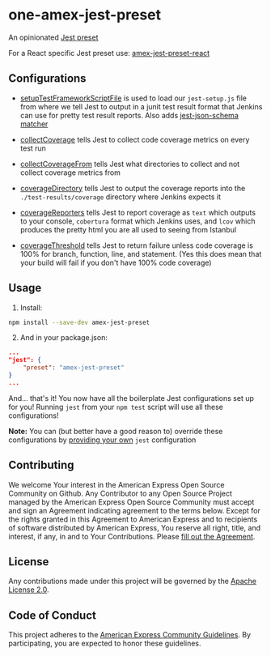 one-amex-jest-preset
====================

An opinionated [Jest preset](http://facebook.github.io/jest/docs/configuration.html#preset-string)

For a React specific Jest preset use: [amex-jest-preset-react](https://github.com/americanexpress/amex-jest-preset-react)

## Configurations
- [setupTestFrameworkScriptFile](http://facebook.github.io/jest/docs/configuration.html#setuptestframeworkscriptfile-string) is used to load our `jest-setup.js` file from where we tell Jest to output in a junit test result format that Jenkins can use for pretty test result reports. Also adds [jest-json-schema matcher](https://github.com/americanexpress/jest-json-schema)

- [collectCoverage](http://facebook.github.io/jest/docs/configuration.html#collectcoverage-boolean) tells Jest to collect code coverage metrics on every test run

- [collectCoverageFrom](http://facebook.github.io/jest/docs/configuration.html#collectcoveragefrom-array) tells Jest what directories to collect and not collect coverage metrics from

- [coverageDirectory](http://facebook.github.io/jest/docs/configuration.html#coveragedirectory-string) tells Jest to output the coverage reports into the `./test-results/coverage` directory
where Jenkins expects it

- [coverageReporters](http://facebook.github.io/jest/docs/configuration.html#coveragereporters-array-string) tells Jest to report coverage as `text` which outputs to your console, `cobertura` format which Jenkins uses, and `lcov` which produces the pretty html you are all used to seeing from Istanbul

- [coverageThreshold](http://facebook.github.io/jest/docs/configuration.html#coveragethreshold-object) tells Jest to return failure unless code coverage is 100% for branch, function, line, and statement. (Yes this does mean that your build will fail if you don't have 100% code coverage)

## Usage

1. Install:
```bash
npm install --save-dev amex-jest-preset
```

2. And in your package.json:
```json
...
"jest": {
    "preset": "amex-jest-preset"
}
...
```
And... that's it! You now have all the boilerplate Jest configurations set up for you! Running `jest` from your `npm test` script will use all these configurations!

**Note:** You can (but better have a good reason to) override these configurations by [providing your own](http://facebook.github.io/jest/docs/configuration.html) `jest` configuration

## Contributing
We welcome Your interest in the American Express Open Source Community on Github.
Any Contributor to any Open Source Project managed by the American Express Open
Source Community must accept and sign an Agreement indicating agreement to the
terms below. Except for the rights granted in this Agreement to American Express
and to recipients of software distributed by American Express, You reserve all
right, title, and interest, if any, in and to Your Contributions. Please [fill
out the Agreement](http://goo.gl/forms/mIHWH1Dcuy).


## License
Any contributions made under this project will be governed by the [Apache License
2.0](https://github.com/americanexpress/amex-jest-preset/blob/master/LICENSE.txt).

## Code of Conduct
This project adheres to the [American Express Community Guidelines](https://github.com/americanexpress/amex-jest-preset/wiki/Code-of-Conduct).
By participating, you are expected to honor these guidelines.
